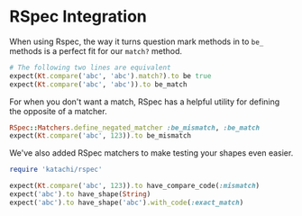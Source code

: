 # RSpec Integration

When using Rspec, the way it turns question mark methods in to `be_` methods is a perfect fit for our `match?` method.

```ruby title="RSpec converts match? to be_match"
# The following two lines are equivalent
expect(Kt.compare('abc', 'abc').match?).to be true
expect(Kt.compare('abc', 'abc')).to be_match
```

For when you don't want a match, RSpec has a helpful utility for defining the opposite of a matcher.

```ruby title="RSpec defines negated matchers"
RSpec::Matchers.define_negated_matcher :be_mismatch, :be_match
expect(Kt.compare('abc', 123)).to be_mismatch
```

We've also added RSpec matchers to make testing your shapes even easier.

```ruby title="RSpec custom matchers"
require 'katachi/rspec'

expect(Kt.compare('abc', 123)).to have_compare_code(:mismatch)
expect('abc').to have_shape(String)
expect('abc').to have_shape('abc').with_code(:exact_match)
```
